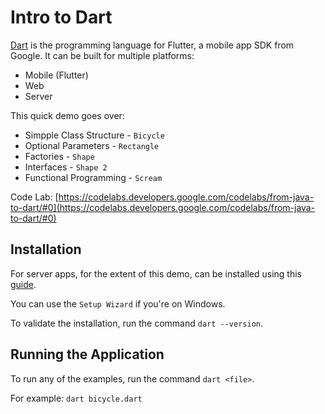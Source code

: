 # Intro to Dart

[Dart](https://www.dartlang.org/) is the programming language for Flutter, a mobile app SDK from Google. It can be built for multiple platforms:

* Mobile (Flutter)
* Web
* Server

This quick demo goes over:

* Simpple Class Structure - `Bicycle`
* Optional Parameters - `Rectangle`
* Factories - `Shape`
* Interfaces - `Shape 2`
* Functional Programming - `Scream`

Code Lab: [https://codelabs.developers.google.com/codelabs/from-java-to-dart/#0](https://codelabs.developers.google.com/codelabs/from-java-to-dart/#0)

## Installation

For server apps, for the extent of this demo, can be installed using this [guide](https://www.dartlang.org/install).

You can use the `Setup Wizard` if you're on Windows.

To validate the installation, run the command `dart --version`.

## Running the Application

To run any of the examples, run the command `dart <file>`.

For example: `dart bicycle.dart`
